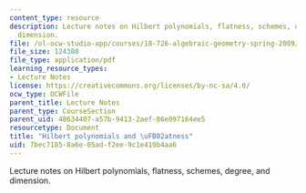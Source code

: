 ```yaml
---
content_type: resource
description: Lecture notes on Hilbert polynomials, flatness, schemes, degree, and
  dimension.
file: /ol-ocw-studio-app/courses/18-726-algebraic-geometry-spring-2009/7bec71858a6e05adf2ee9c1e419b4aa6_MIT18_726s09_lec20_hilbpoly.pdf
file_size: 124380
file_type: application/pdf
learning_resource_types:
- Lecture Notes
license: https://creativecommons.org/licenses/by-nc-sa/4.0/
ocw_type: OCWFile
parent_title: Lecture Notes
parent_type: CourseSection
parent_uid: 48634407-a57b-9413-2aef-86e097164ee5
resourcetype: Document
title: "Hilbert polynomials and \uFB02atness"
uid: 7bec7185-8a6e-05ad-f2ee-9c1e419b4aa6
---
```

Lecture notes on Hilbert polynomials, flatness, schemes, degree, and dimension.